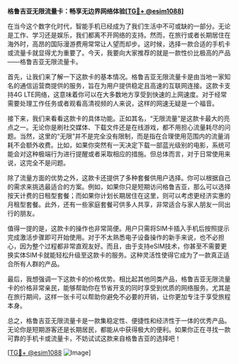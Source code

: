**格鲁吉亚无限流量卡：畅享无边界网络体验[[TG💪+ @esim1088](https://t.me/s/esim1088)]**

在当今这个数字化时代，智能手机已经成为了我们生活中不可或缺的一部分。无论是工作、学习还是娱乐，我们都离不开网络的支持。然而，在旅行或者长期居住在海外时，高昂的国际漫游费用常常让人望而却步。这时候，选择一款合适的手机卡或流量卡就显得尤为重要了。今天，我要向大家推荐的就是一款性价比极高的产品——格鲁吉亚无限流量卡。

首先，让我们来了解一下这款卡的基本情况。格鲁吉亚无限流量卡是由当地一家知名的通信运营商提供的服务，旨在为用户提供稳定且高速的互联网连接。这款卡支持4G LTE网络，这意味着你可以在大多数地方享受到快速的上网速度。对于经常需要处理工作任务或者观看高清视频的人来说，这样的网速无疑是一个福音。

接下来，我们来看看这款卡的具体功能。正如其名，“无限流量”是这款卡最大的亮点之一。无论你是刷社交媒体、下载文件还是在线游戏，都不用担心流量耗尽的问题。当然，这里的“无限”并不是完全没有限制，而是指在合理使用范围内的流量消耗不会额外收费。比如，如果你突然有一天决定下载一部蓝光级别的电影，系统可能会对这种极端行为进行提醒或者采取相应的措施。但总体而言，对于日常使用来说，这完全不是问题。

除了流量方面的优势之外，这款卡还提供了多种套餐供用户选择。你可以根据自己的需求来挑选最适合的方案。例如，如果你只是短期访问格鲁吉亚，那么可以选择按天计费的日租型套餐；而如果你计划长期居住在这里，则可以考虑更经济实惠的月租型套餐。此外，还有一些家庭套餐可供多人共享，非常适合与家人朋友一同出行的朋友。

值得一提的是，这款卡的操作也非常简便。用户只需将SIM卡插入手机后按照提示完成激活步骤即可开始使用。对于不太熟悉电子设备操作的新手来说，也不必担心，因为整个过程都非常直观友好。而且，由于支持eSIM技术，你甚至不需要更换实体SIM卡就能轻松升级至这款卡的服务。这种灵活性使得它成为了一款真正适合所有人群的产品。

最后，我想强调一下这款卡的价格优势。相比起其他同类产品，格鲁吉亚无限流量卡的价格非常亲民，能够帮助你在节省开支的同时享受到优质的网络服务。尤其是在旅行期间，这样一张卡可以帮助你避免不必要的开销，让你更加专注于享受旅程本身。

总之，格鲁吉亚无限流量卡是一款集稳定性、便捷性和经济性于一体的优秀产品。无论你是短期游客还是长期居民，都能从中获得极大的便利。如果你正在寻找一款可靠的手机卡或流量卡，不妨试试这款来自格鲁吉亚的选择吧！

[[TG💪+ @esim1088](https://t.me/s/esim1088) ![Image](https://i.postimg.cc/4NQfJmqS/Snipaste-2025-05-13-00-14-12.png)]